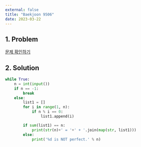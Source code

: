 ```yaml
---
external: false
title: "Baekjoon 9506"
date: 2023-03-22
---
```


## 1. Problem

[문제 확인하기](https://www.acmicpc.net/problem/9506)

## 2. Solution

```python
while True:
    n = int(input())
    if n == -1:
        break
    else:
        list1 = []
        for i in range(1, n):
            if n % i == 0:
                list1.append(i)

        if sum(list1) == n:
            print(str(n)+' = '+' + '.join(map(str, list1)))
        else:
            print('%d is NOT perfect.' % n)
```
